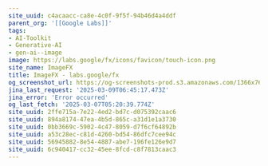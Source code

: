 ```yaml
---
site_uuid: c4acaacc-ca8e-4c0f-9f5f-94b46d4a4ddf
parent_org: '[[Google Labs]]'
tags:
- AI-Toolkit
- Generative-AI
- gen-ai--image
image: https://labs.google/fx/icons/favicon/touch-icon.png
site_name: ImageFX
title: ImageFX - labs.google/fx
og_screenshot_url: https://og-screenshots-prod.s3.amazonaws.com/1366x768/80/false/bbed634f3183b3e34309f8fff72b4af7c71ddb7c972052130a0a828169c0f9f0.jpeg
jina_last_request: '2025-03-09T06:45:17.473Z'
jina_error: 'Error occurred'
og_last_fetch: '2025-03-07T05:20:39.774Z'
site_uuid: 2ffe715a-7e22-4ed2-bd7c-d075392caac6
site_uuid: 894a8174-47ea-4b5d-865c-a31d1e1a3730
site_uuid: 0bb3669c-5902-4c47-8059-d7f6cf64892b
site_uuid: a53c28ec-c81d-4260-bd54-86dfc7cee94c
site_uuid: 56945882-8e54-4887-abe7-196fe126e9d7
site_uuid: 6c940417-cc32-45ee-8fcd-c8f7813caac3
---
```


